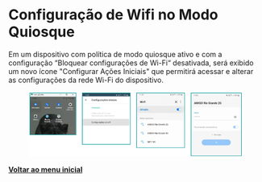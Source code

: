 # Configuração de Wifi no Modo Quiosque

Em um dispositivo com política de modo quiosque ativo e com a configuração “Bloquear configurações de Wi-Fi“ desativada,  será exibido um novo ícone "Configurar Ações Iniciais" que permitirá acessar e alterar as configurações da rede Wi-Fi do dispositivo.&#x20;

<figure><img src="../../.gitbook/assets/image (92).png" alt=""><figcaption></figcaption></figure>

[**Voltar ao menu inicial** ](./)
